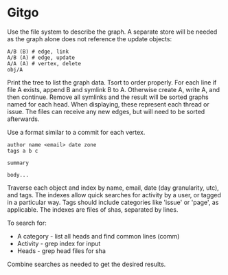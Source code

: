 Gitgo
=========

Use the file system to describe the graph.  A separate store will be needed as the graph alone does not reference the update objects:

    A/B (B) # edge, link
    A/B (A) # edge, update
    A/A (A) # vertex, delete
    obj/A

Print the tree to list the graph data. Tsort to order properly.  For each line if file A exists, append B and symlink B to A.  Otherwise create A, write A, and then continue.  Remove all symlinks and the result will be sorted graphs named for each head.  When displaying, these represent each thread or issue.  The files can receive any new edges, but will need to be sorted afterwards.

Use a format similar to a commit for each vertex.

    author name <email> date zone
    tags a b c
    
    summary
    
    body...

Traverse each object and index by name, email, date (day granularity, utc), and tags.  The indexes allow quick searches for activity by a user, or tagged in a particular way.  Tags should include categories like 'issue' or 'page', as applicable.  The indexes are files of shas, separated by lines.

To search for:

* A category - list all heads and find common lines (comm)
* Activity   - grep index for input
* Heads      - grep head files for sha

Combine searches as needed to get the desired results.